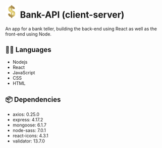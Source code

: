 
# <img src="client/public/bank_building.png" width="40"> Bank-API (client-server)

An app for a bank teller, building the back-end using React as well as the front-end using Node.

## :technologist: Languages

- Nodejs
- React
- JavaScript
- CSS
- HTML

## :package: Dependencies

- axios: 0.25.0
- express: 4.17.2
- mongoose: 6.1.7
- node-sass: 7.0.1
- react-icons: 4.3.1
- validator: 13.7.0